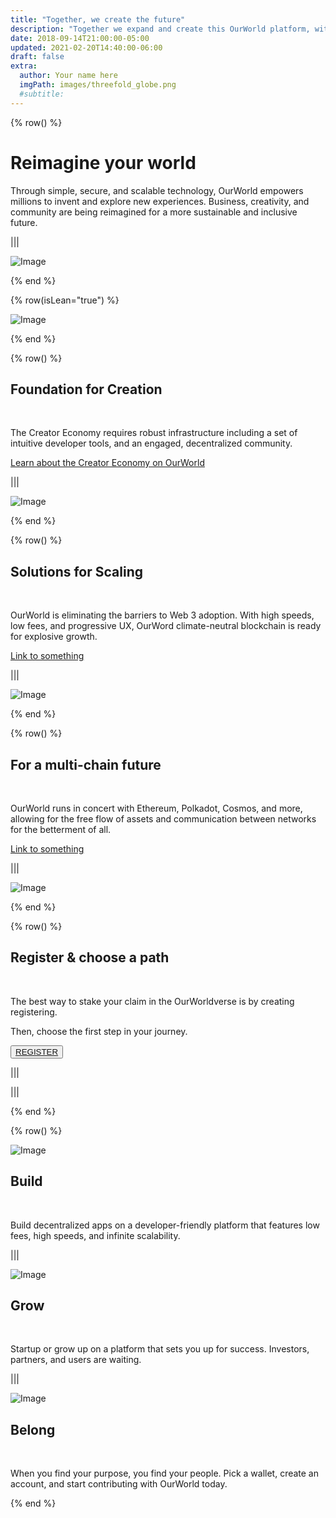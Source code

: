 ```yaml
---
title: "Together, we create the future"
description: "Together we expand and create this OurWorld platform, with the purpose to give a better digital life to billions of people. OurWorld can provide the alternative to the current too centralized, unsustainable and abused internet. Let's go back to what the internet was supposed to be." # quotation marks to allow colons where used
date: 2018-09-14T21:00:00-05:00
updated: 2021-02-20T14:40:00-06:00
draft: false
extra:
  author: Your name here
  imgPath: images/threefold_globe.png
  #subtitle:
---
```


{% row() %}

# Reimagine your world

Through simple, secure, and scalable technology,
OurWorld empowers millions to invent and explore
new experiences. Business, creativity, and
community are being reimagined for a more
sustainable and inclusive future.

|||

![Image](/images/ourworld_mycellium.png#large)

{% end %}

{% row(isLean="true") %}

![Image](/images/threefold_img2.png)

{% end %}

{% row() %}

## Foundation for Creation

<br>

The Creator Economy requires robust infrastructure
including a set of intuitive developer tools, and an
engaged, decentralized community.

[Learn about the Creator Economy on OurWorld]("/")

|||

![Image](/images/threefold_globe.png#large)

{% end %}

{% row() %}

## Solutions for Scaling

<br>

OurWorld is eliminating the barriers to Web 3
adoption. With high speeds, low fees, and
progressive UX, OurWord climate-neutral
blockchain is ready for explosive growth.

[Link to something]("/")

|||

![Image](/images/landing_img2.jpg#large)

{% end %}

{% row() %}

## For a multi-chain future

<br>

OurWorld runs in concert with Ethereum, Polkadot, Cosmos, and more, allowing for the free flow of assets and communication between networks for the betterment of all.

[Link to something]("/")

|||

![Image](/images/landing_img3.png)

{% end %}

{% row() %}

## Register & choose a path

<br>

The best way to stake your claim in the
OurWorldverse is by creating registering.

Then, choose the first step in your journey.

<button>[REGISTER]("/")</button>

|||

|||

{% end %}

{% row() %}

![Image](/images/landing_img4.png#small)

## Build

<br>

Build decentralized apps on a developer-friendly
platform that features low fees, high speeds, and
infinite scalability.

|||

![Image](/images/landing_img5.png#small)

## Grow

<br>

Startup or grow up on a platform that sets you
up for success. Investors, partners, and users
are waiting.

|||

![Image](/images/landing_img6.png#small)

## Belong

<br>

When you find your purpose, you find your people.
Pick a wallet, create an account, and start
contributing with OurWorld today.

{% end %}
